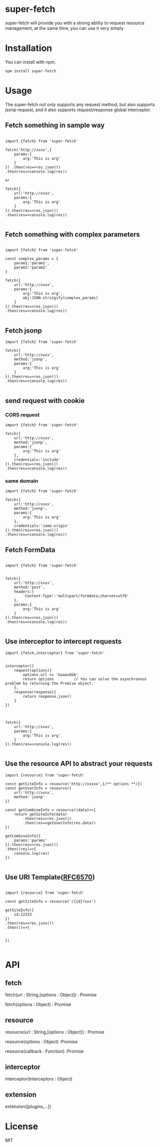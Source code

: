 # super-fetch

super-fetch will provide you with a strong ability to request resource management, at the same time, you can use it very simply

# Installation

You can install with npm.

```
npm install super-fetch

```

# Usage

The super-fetch not only supports any request method, but also supports jsonp request, and it also supports request/response global interceptor.

## Fetch something in sample way

```

import {fetch} from 'super-fetch'

fetch('http://xxxx',{
	params:{
		arg:'This is arg'
	}
}) .then(res=>res.json())
.then(res=>console.log(res))

or

fetch({
    url:'http://xxxx',
    params:{
        arg:'This is arg'
    }
}).then(res=>res.json())
.then(res=>console.log(res))


```

## Fetch something with complex parameters

```

import {fetch} from 'super-fetch'

const complex_params = {
    param1:'param1',
    param2:'param2'
}

fetch({
    url:'http://xxxx',
    params:{
        arg:'This is arg',
        obj:JSON.stringify(complex_params)
    }
}).then(res=>res.json())
.then(res=>console.log(res))


```

## Fetch jsonp

```
import {fetch} from 'super-fetch'

fetch({
    url:'http://xxxx',
    method:'jsonp',
    params:{
        arg:'This is arg'
    }
}).then(res=>res.json())
.then(res=>console.log(res))


```

## send request with cookie

### CORS request

```
import {fetch} from 'super-fetch'

fetch({
    url:'http://xxxx',
    method:'jsonp',
    params:{
        arg:'This is arg'
    },
    credentials:'include'
}).then(res=>res.json())
.then(res=>console.log(res))

```

### same domain

```
import {fetch} from 'super-fetch'

fetch({
    url:'http://xxxx',
    method:'jsonp',
    params:{
        arg:'This is arg'
    },
    credentials:'same-origin'
}).then(res=>res.json())
.then(res=>console.log(res))
```


## Fetch FormData

```

import {fetch} from 'super-fetch'


fetch({
    url:'http://xxxx',
    method:'post',
    headers:{
        'Content-Type':'multipart/formdata;charset=utf8'
    },
    params:{
        arg:'This is arg'
    }
}).then(res=>res.json())
.then(res=>console.log(res))


```

## Use interceptor to intercept requests

```
import {fetch,interceptor} from 'super-fetch'


interceptor({
    request(options){
        options.url += '&aaa=bbb'
        return options         // You can solve the asynchronous problem by returning the Promise object.
    },
    response(response){
        return response.json()
    }
})



fetch({
    url:'http://xxxx',
    params:{
        arg:'This is arg'
    }
}).then(res=>console.log(res))


```


## Use the resource API to abstract your requests

```
import {resource} from 'super-fetch'

const getSiteInfo = resource('http://xxxxx',{/** options **/})
const getUserInfo = resource({
    url:'http://xxxx',
    method:'jsonp'
})

const getCombineInfo = resource((data)=>{
    return getSiteInfo(data)
        .then(res=>res.json())
        .then(res=>getUserInfo(res.data))
})

getCombineInfo({
    params:'params'
}).then(res=>res.json())
.then((res)=>{
    console.log(res)
})


```


## Use URI Template([RFC6570](http://tools.ietf.org/html/rfc6570))

```

import {resource} from 'super-fetch'

const getSiteInfo = resource('/{id}?xxx')

getSiteInfo({
    id:12333
})
.then(res=>res.json())
.then(()=>{


})


```


# API

## fetch

fetch(url : String,[options : Object]) : Promise

fetch(options : Object) : Promise

## resource

resource(url : String,[options : Object]) : Promise

resource(options : Object) :Promise

resource(callback : Function) :Promise



## interceptor


interceptor(Interceptors : Object)


## extension

extension([plugins,...])



# License

MIT
